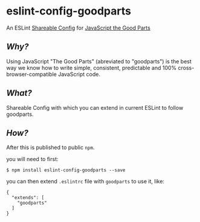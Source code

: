 # eslint-config-goodparts
An ESLint [Shareable Config](http://eslint.org/docs/developer-guide/shareable-configs) for [JavaScript the Good Parts](https://github.com/dwyl/goodparts)

## *Why?*

Using JavaScript "The Good Parts" (abreviated to "goodparts") is the best way we know 
how to write simple, consistent, predictable and 100% cross-browser-compatible JavaScript code.

## *What?*

Shareable Config with which you can extend in current ESLint to follow goodparts.

## *How?*

After this is published to public `npm`.

you will need to first:

```
$ npm install eslint-config-goodparts --save
```

you can then extend `.eslintrc` file with `goodparts` to use it, like:

```
{
  "extends": [
    "goodparts"
  ]
}
```